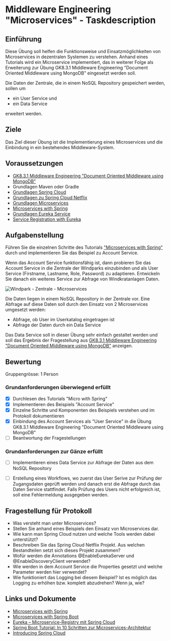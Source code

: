 # Middleware Engineering "Microservices" - Taskdescription

## Einführung

Diese Übung soll helfen die Funktionsweise und Einsatzmöglichkeiten von Microservices in dezentralen Systemen zu verstehen. Anhand eines Tutorials wird ein Microservice implementiert, das in weiterer Folge als Erweiterung zur Übung GK8.3.1 Middleware Engineering "Document Oriented Middleware using MongoDB" eingesetzt werden soll.

Die Daten der Zentrale, die in einem NoSQL Repository gespeichert werden, sollen um
* ein User Service und
* ein Data Service

erweitert werden.


## Ziele

Das Ziel dieser Übung ist die Implementierung eines Microservices und die Einbindung in ein bestehendes Middleware-System.

## Voraussetzungen

* [GK8.3.1 Middleware Engineering "Document Oriented Middleware using MongoDB"](https://elearning.tgm.ac.at/mod/assign/view.php?id=56851)
* Grundlagen Maven oder Gradle
* [Grundlagen Spring Cloud](https://spring.io/)
* [Grundlagen zu Spring Cloud Netflix](http://cloud.spring.io/spring-cloud-static/Greenwich.SR1/multi/multi__spring_cloud_netflix.html)
* [Grundlagen Microservices](https://www.edureka.co/blog/what-is-microservices/)
* [Microservices with Spring](https://spring.io/blog/2015/07/14/microservices-with-spring)
* [Grundlagen Eureka Service](https://spring.io/guides/gs/service-registration-and-discovery/)
* [Service Registration with Eureka](https://www.tutorialspoint.com/spring_boot/spring_boot_service_registration_with_eureka.htm)


## Aufgabenstellung

Führen Sie die einzelnen Schritte des Tutorials ["Microservices with Spring"](https://spring.io/blog/2015/07/14/microservices-with-spring) durch und implementieren Sie das Beispiel zu Account Service.

Wenn das Account Service funktionsfähig ist, dann probieren Sie das Account Service in die Zentrale der Windparks einzubinden und als User Service (Firstname, Lastname, Role, Password) zu adaptieren. Entwickeln Sie danach ein weiteres Service zur Abfrage von Windkratanlagen Daten.


![Windpark - Zentrale - Microservices](resources/windpark_microservices.png)

Die Daten liegen in einem NoSQL Repository in der Zentrale vor. Eine Abfrage auf diese Daten soll durch den Einsatz von 2 Microservices umgesetzt werden:
* Abfrage, ob User im Userkatalog eingetragen ist
* Abfrage der Daten durch ein Data Service

Das Data Service soll in dieser Übung sehr einfach gestaltet werden und soll das Ergebnis der Fragestellung aus [GK8.3.1 Middleware Engineering "Document Oriented Middleware using MongoDB"](https://elearning.tgm.ac.at/mod/assign/view.php?id=56851) anzeigen.


## Bewertung
Gruppengrösse: 1 Person
### Grundanforderungen **überwiegend erfüllt**
- [x] Durchlesen des Tutorials "Micro with Spring"
- [x] Implementieren des Beispiels "Account Service"
- [x] Einzelne Schritte und Komponenten des Beispiels verstehen und im Protokoll dokumentieren
- [x] Einbindung des Account Services als "User Service" in die Übung GK8.3.1 Middleware Engineering "Document Oriented Middleware using MongoDB"
- [ ] Beantwortung der Fragestellungen
### Grundanforderungen **zur Gänze erfüllt**
- [ ] Implementieren eines Data Service zur Abfrage der Daten aus dem NoSQL Repository
- [ ] Erstellung eines Workflows, wo zuerst das User Serive zur Prüfung der Zugangsdaten geprüft werden und danach erst die Abfrage durch das Daten Service stattfindet. Falls Prüfung des Users nicht erfolgreich ist, soll eine Fehlermeldung ausgegeben werden.


## Fragestellung für Protokoll

+ Was versteht man unter Microservices?
+ Stellen Sie anhand eines Beispiels den Einsatz von Microservices dar.
+ Wie kann man Spring Cloud nutzen und welche Tools werden dabei unterstützt?
+ Beschreiben Sie das Spring Cloud Netflix Projekt. Aus welchen Bestandteilen setzt sich dieses Projekt zusammen?
+ Wofür werden die Annotations @EnableEurekaServer und @EnableDiscoveryClient verwendet?
+ Wie werden in dem Account Service die Properties gesetzt und welche Parameter werden hier verwendet?
+ Wie funktioniert das Logging bei diesem Beispiel? Ist es möglich das Logging zu erhöhen bzw. komplett abzudrehen?
  Wenn ja, wie?

## Links und Dokumente
* [Microservices with Spring](https://spring.io/blog/2015/07/14/microservices-with-spring)
* [Microservices with Spring Boot](https://medium.com/omarelgabrys-blog/microservices-with-spring-boot-intro-to-microservices-part-1-c0d24cd422c3)
* [Eureka – Microservice-Registry mit Spring Cloud](https://www.heise.de/developer/artikel/Eureka-Microservice-Registry-mit-Spring-Cloud-2848238.html?seite=all)
* [Spring Boot Tutorial: In 10 Schritten zur Microservices-Architektur](https://jaxenter.de/spring-boot-tutorial-microservices-cloud-foundry-kubernetes-58695)
* [Introducing Spring Cloud](https://spring.io/blog/2014/06/03/introducing-spring-cloud)

